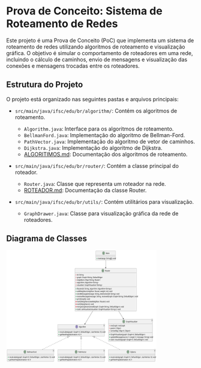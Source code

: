 # Prova de Conceito: Sistema de Roteamento de Redes

Este projeto é uma Prova de Conceito (PoC) que implementa um sistema de roteamento de redes utilizando algoritmos de roteamento e visualização gráfica. O objetivo é simular o comportamento de roteadores em uma rede, incluindo o cálculo de caminhos, envio de mensagens e visualização das conexões e mensagens trocadas entre os roteadores.

## Estrutura do Projeto

O projeto está organizado nas seguintes pastas e arquivos principais:

- `src/main/java/ifsc/edu/br/algorithm/`: Contém os algoritmos de roteamento.
  - `Algorithm.java`: Interface para os algoritmos de roteamento.
  - `BellmanFord.java`: Implementação do algoritmo de Bellman-Ford.
  - `PathVector.java`: Implementação do algoritmo de vetor de caminhos.
  - `Dijkstra.java`: Implementação do algoritmo de Dijkstra.
  - [ALGORITIMOS.md](router/src/main/java/ifsc/edu/br/algorithm/ALGORITIMOS.md): Documentação dos algoritmos de roteamento.

- `src/main/java/ifsc/edu/br/router/`: Contém a classe principal do roteador.
  - `Router.java`: Classe que representa um roteador na rede.
  - [ROTEADOR.md](router/src/main/java//ifsc/edu/br/router/ROTEADOR.md): Documentação da classe Router.

- `src/main/java/ifsc/edu/br/utils/`: Contém utilitários para visualização.
  - `GraphDrawer.java`: Classe para visualização gráfica da rede de roteadores.

## Diagrama de Classes

<img src="../../../../resources/CLASS.svg" alt="Class Diagram" width="400" height="300">